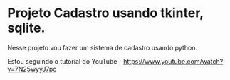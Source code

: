 # Projeto Cadastro usando tkinter, sqlite.

Nesse projeto vou fazer um sistema de cadastro usando python.

Estou seguindo o tutorial do YouTube - https://www.youtube.com/watch?v=7N25wyyJ7pc
